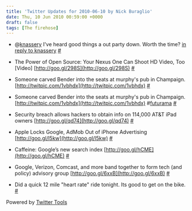 ```yaml
---
title: 'Twitter Updates for 2010-06-10 by Nick Buraglio'
date: Thu, 10 Jun 2010 00:59:00 +0000
draft: false
tags: [The firehose]
---
```


  
*   @[knassery](http://twitter.com/knassery) I've heard good things a out party down. Worth the time? [in reply to knassery](http://twitter.com/knassery/statuses/15759029395) [#](http://twitter.com/buraglio/statuses/15778431848)
  
*   The Power of Open Source: Your Nexus One Can Shoot HD Video, Too \[Video\] [http://goo.gl/298S](http://goo.gl/298S) [#](http://twitter.com/buraglio/statuses/15785851492)
  
*   Someone carved Bender into the seats at murphy's pub in Champaign. [http://twitpic.com/1vbhdx](http://twitpic.com/1vbhdx) [#](http://twitter.com/buraglio/statuses/15791528388)
  
*   Someone carved Bender into the seats at murphy's pub in Champaign. [http://twitpic.com/1vbhdx](http://twitpic.com/1vbhdx) #[futurama](http://search.twitter.com/search?q=%23futurama) [#](http://twitter.com/buraglio/statuses/15794626572)
  
*   Security breach allows hackers to obtain info on 114,000 AT&T iPad owners [http://goo.gl/qd74](http://goo.gl/qd74) [#](http://twitter.com/buraglio/statuses/15806290523)
  
*   Apple Locks Google, AdMob Out of iPhone Advertising [http://goo.gl/l5kw](http://goo.gl/l5kw) [#](http://twitter.com/buraglio/statuses/15806367557)
  
*   Caffeine: Google’s new search index [http://goo.gl/hCME](http://goo.gl/hCME) [#](http://twitter.com/buraglio/statuses/15806672109)
  
*   Google, Verizon, Comcast, and more band together to form tech (and policy) advisory group [http://goo.gl/6xxB](http://goo.gl/6xxB) [#](http://twitter.com/buraglio/statuses/15806889952)
  
*   Did a quick 12 mile "heart rate" ride tonight. Its good to get on the bike. [#](http://twitter.com/buraglio/statuses/15818928808)
  

  

Powered by [Twitter Tools](http://alexking.org/projects/wordpress)